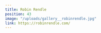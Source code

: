```yaml
---
title: Robin Rendle
position: 43
image: "/uploads/gallery__robinrendle.jpg"
link: https://robinrendle.com/
---
```


